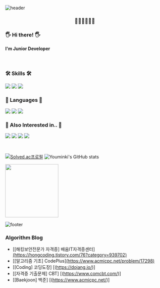 <!--
![header](https://capsule-render.vercel.app/api?type=wave&color=gradient&animation=twinkling&height=350&section=header&text=SEOLAH%20CHLOE&fontSize=90)
-->
![header](https://capsule-render.vercel.app/api?type=waving&color=gradient&text=%20youminki%20%20&height=200&fontSize=90&fontColor=ffffff)
<h3 align="center"> 🔮🌷💎✨🎪🎠 
  <br>


### 🖐 Hi there! 🖐
#### I'm Junior Developer

<br/>

### 🛠 Skills 🛠
<img src="https://img.shields.io/badge/SwiftUI-F05138?style=plastic-square&logo=Swift&logoColor=white"/></a>
  <img src="https://img.shields.io/badge/UIKit-2396F3?style=plastic-square&logo=Uikit&logoColor=white"/></a>
  <img src="https://img.shields.io/badge/iOS-000000?style=plastic-square&logo=Apple&logoColor=white"/></a>


### 📖 Languages 📖
<img src="https://img.shields.io/badge/Java-007396?style=flat-square&logo=Java&logoColor=white"/> <img src="https://img.shields.io/badge/Python-007396?style=flat-square&logo=Python&logoColor=white"/> <img src="https://img.shields.io/badge/C++-00599C?style=flat-square&logo=C&logoColor=white"/>

### 🤔 Also Interested in.. 🤔
<img src="https://img.shields.io/badge/iOS-000000?style=flat-square&logo=iOS&logoColor=white"/> <img src="https://img.shields.io/badge/Swift-FA7343?style=flat-square&logo=Swift&logoColor=white"/> <img src="https://img.shields.io/badge/Spring-6DB33F?style=flat-square&logo=Spring&logoColor=white"/> <img src="https://img.shields.io/badge/Backend-6DB33F?style=flat-square&logoColor=white"/>

<br/>

[![Solved.ac프로필](http://mazassumnida.wtf/api/v2/generate_badge?boj=dbalsrl7648)](https://solved.ac/dbalsrl7648)
![Youminki's GitHub stats](https://github-readme-stats.vercel.app/api?username=Youminki&show_icons=true&theme=radical)
</div> 
<a href="https://github.com/youminki"><img align="center" style="height:168px" src="https://github-readme-stats.vercel.app/api/top-langs/?username=youminki&layout=compact&hide_border=true&bg_color=30,91eae4,86A8E7&title_color=fff&text_color=fff" /></a> 


![footer](https://capsule-render.vercel.app/api?section=footer&type=waving&color=gradient&animation&height=150)
### Algorithm Blog
- [[해킹보안전문가 자격증] 배움IT자격증센터][(https://hongcoding.tistory.com/76?category=939702)](https://pass.baeoom.com/class/myClassLectureList.asp?classId=0000023082)
- [[알고리즘 기초] CodePlus][(https://www.acmicpc.net/problem/17298)](https://code.plus/course/41)
- [[Coding] 코딩도장] [(https://dojang.io/)]
- [[자격증 기출문제] CBT] [(https://www.comcbt.com/)]
- [[Baekjoon] 백준] [(https://www.acmicpc.net/)]

